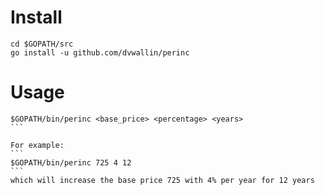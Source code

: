 # Install
```
cd $GOPATH/src
go install -u github.com/dvwallin/perinc
```

# Usage
````
$GOPATH/bin/perinc <base_price> <percentage> <years>
```

For example:
```
$GOPATH/bin/perinc 725 4 12
```
which will increase the base price 725 with 4% per year for 12 years